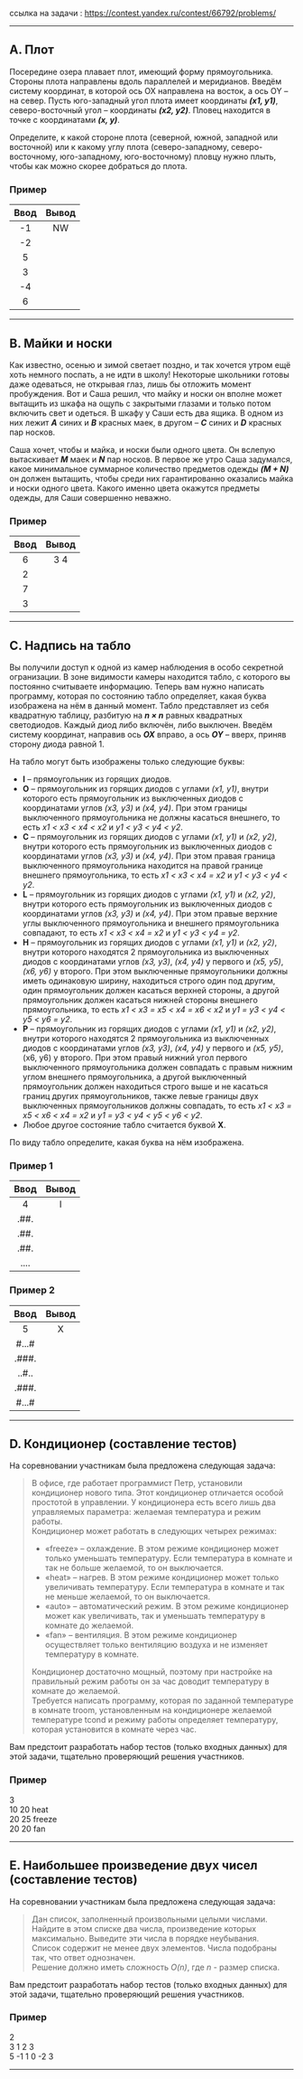 ссылка на задачи : https://contest.yandex.ru/contest/66792/problems/
_____
## A. Плот
Посередине озера плавает плот, имеющий форму прямоугольника. Стороны плота направлены вдоль параллелей и меридианов. 
Введём систему координат, в которой ось OX направлена на восток, а ось ОY – на север. 
Пусть юго-западный угол плота имеет координаты ***(x1, y1)***, северо-восточный угол – координаты ***(x2, y2)***.
Пловец находится в точке с координатами ***(x, y)***. 

Определите, к какой стороне плота (северной, южной, западной или восточной) или к какому углу плота (северо-западному, северо-восточному, юго-западному, юго-восточному) пловцу нужно плыть, чтобы как можно скорее добраться до плота.

### Пример
| Ввод | Вывод |
|:----:|:-----:|
|  -1  |  NW   |
|  -2  |       |
|  5   |       |
|  3   |       |
|  -4  |       |
|  6   |       |
____
## B. Майки и носки
Как известно, осенью и зимой светает поздно, и так хочется утром ещё хоть немного поспать, а не идти в школу! 
Некоторые школьники готовы даже одеваться, не открывая глаз, лишь бы отложить момент пробуждения. 
Вот и Саша решил, что майку и носки он вполне может вытащить из шкафа на ощупь с закрытыми глазами и только потом включить свет и одеться. 
В шкафу у Саши есть два ящика. В одном из них лежит ***А*** синих и ***B*** красных маек, в другом – ***C*** синих и ***D*** красных пар носков. 

Саша хочет, чтобы и майка, и носки были одного цвета. Он вслепую вытаскивает ***M*** маек и ***N*** пар носков. 
В первое же утро Саша задумался, какое минимальное суммарное количество предметов одежды ***(M + N)*** он должен вытащить, 
чтобы среди них гарантированно оказались майка и носки одного цвета. Какого именно цвета окажутся предметы одежды, для Саши совершенно неважно.

### Пример
| Ввод | Вывод |
|:----:|:-----:|
|  6   |  3 4  |
|  2   |       |
|  7   |       |
|  3   |       |
____
## C. Надпись на табло
Вы получили доступ к одной из камер наблюдения в особо секретной огранизации. В зоне видимости камеры находится табло, 
с которого вы постоянно считываете информацию. Теперь вам нужно написать программу, которая по состоянию табло определяет, 
какая буква изображена на нём в данный момент. Табло представляет из себя квадратную таблицу, разбитую на ***n × n*** 
равных квадратных светодиодов. Каждый диод либо включён, либо выключен. 
Введём систему координат, направив ось ***OX*** вправо, а ось ***OY*** – вверх, приняв сторону диода равной 1.

На табло могут быть изображены только следующие буквы:
- **I** –  прямоугольник из горящих диодов.
- **O** – прямоугольник из горящих диодов с углами *(х1, у1)*, внутри которого есть прямоугольник из 
выключенных диодов с координатами углов *(x3, y3)* и *(x4, y4)*. При этом границы выключенного прямоугольника не должны касаться внешнего, 
то есть *x1 < x3 < x4 < x2* и *y1 < y3 < y4 < y2*.
- **C** – прямоугольник из горящих диодов с углами *(x1, y1)* и *(x2, y2)*, внутри которого есть прямоугольник из выключенных диодов 
с координатами углов *(x3, y3)* и *(x4, y4)*. При этом правая граница выключенного прямоугольника находится на правой границе внешнего прямоугольника, 
то есть *x1 < x3 < x4 = x2* и *y1 < y3 < y4 < y2*.
- **L** – прямоугольник из горящих диодов с углами *(x1, y1)* и *(x2, y2)*, внутри которого есть прямоугольник 
из выключенных диодов с координатами углов *(x3, y3)* и *(x4, y4)*. При этом правые верхние углы выключенного прямоугольника и внешнего прямоугольника совпадают, 
то есть *x1 < x3 < x4 = x2* и *y1 < y3 < y4 = y2*.
- **H** – прямоугольник из горящих диодов с углами *(x1, y1)* и *(x2, y2)*, внутри которого находятся 2 прямоугольника 
из выключенных диодов с координатами углов *(x3, y3)*, *(x4, y4)* у первого и *(x5, y5)*, *(x6, y6)* у второго. 
При этом выключенные прямоугольники должны иметь одинаковую ширину, находиться строго один под другим, 
один прямоугольник должен касаться верхней стороны, а другой прямоугольник должен касаться нижней стороны внешнего прямоугольника, 
то есть *x1 < x3 = x5 < x4 = x6 < x2* и *y1 = y3 < y4 < y5 < y6 = y2*.
- **P** – прямоугольник из горящих диодов с углами *(x1, y1)* и *(x2, y2)*, внутри которого находятся 2 прямоугольника 
из выключенных диодов с координатами углов *(x3, y3)*, *(x4, y4)* у первого и *(x5, y5)*, (x6, y6) у второго. 
При этом правый нижний угол первого выключенного прямоугольника должен совпадать с правым нижним углом внешнего прямоугольника, 
а другой выключенный прямоугольник должен находиться строго выше и не касаться границ других прямоугольников, 
также левые границы двух выключенных прямоугольников должны совпадать, 
то есть *x1 < x3 = x5 < x6 < x4 = x2* и *y1 = y3 < y4 < y5 < y6 < y2*.
- Любое другое состояние табло считается буквой **Х**.
  
По виду табло определите, какая буква на нём изображена.

### Пример 1                    
| Ввод | Вывод |
|:----:|:-----:|
|  4   |   I   |  
| .##. |       |
| .##. |       |
| .##. |       |
| .... |       |

### Пример 2
| Ввод  | Вывод |
|:-----:|:-----:|
|   5   |   X   |
| #...# |       |
| .###. |       |
| ..#.. |       |
| .###. |       |
| #...# |       |
____
## D. Кондиционер (составление тестов)
На соревновании участникам была предложена следующая задача:

>В офисе, где работает программист Петр, установили кондиционер нового типа. Этот кондиционер отличается особой простотой в управлении. 
У кондиционера есть всего лишь два управляемых параметра: желаемая температура и режим работы.  
Кондиционер может работать в следующих четырех режимах:  
>- «freeze» – охлаждение. В этом режиме кондиционер может только уменьшать температуру. Если температура в комнате и так не больше желаемой, то он выключается.
>- «heat» – нагрев. В этом режиме кондиционер может только увеличивать температуру. Если температура в комнате и так не меньше желаемой, то он выключается.
>- «auto» – автоматический режим. В этом режиме кондиционер может как увеличивать, так и уменьшать температуру в комнате до желаемой.
>- «fan» – вентиляция. В этом режиме кондиционер осуществляет только вентиляцию воздуха и не изменяет температуру в комнате.  
>
>Кондиционер достаточно мощный, поэтому при настройке на правильный режим работы он за час доводит температуру в комнате до желаемой.  
Требуется написать программу, которая по заданной температуре в комнате troom, установленным на кондиционере желаемой температуре tcond 
и режиму работы определяет температуру, которая установится в комнате через час.



Вам предстоит разработать набор тестов (только входных данных) для этой задачи, тщательно проверяющий решения участников.

### Пример 
3  
10 20 heat  
20 25 freeze  
20 20 fan
____
## E. Наибольшее произведение двух чисел (составление тестов)
На соревновании участникам была предложена следующая задача:

>Дан список, заполненный произвольными целыми числами. Найдите в этом списке два числа, произведение которых максимально. 
Выведите эти числа в порядке неубывания.  
> Список содержит не менее двух элементов. Числа подобраны так, что ответ однозначен.  
> Решение должно иметь сложность *O(n)*, где *n* - размер списка.

Вам предстоит разработать набор тестов (только входных данных) для этой задачи, тщательно проверяющий решения участников.

### Пример
2  
3 1 2 3  
5 -1 1 0 -2 3
____